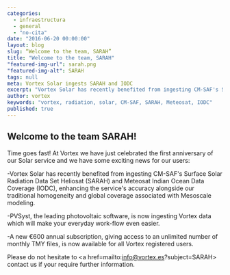 ```yaml
---
categories: 
  - infraestructura
  - general
  - "no-cita"
date: "2016-06-20 00:00:00"
layout: blog
slug: “Welcome to the team, SARAH”
title: "Welcome to the team, SARAH"
"featured-img-url": sarah.png
"featured-img-alt": SARAH
tags: null
meta: Vortex Solar ingests SARAH and IODC
excerpt: "Vortex Solar has recently benefited from ingesting CM-SAF's Surface Solar Radiation Data Set Heliosat (SARAH) and Meteosat Indian Ocean Data Coverage (IODC)."
author: vortex
keywords: "vortex, radiation, solar, CM-SAF, SARAH, Meteosat, IODC"
published: true
---
```


##  Welcome to the team SARAH!


Time goes fast! At Vortex we have just celebrated the first anniversary of our Solar service and we have some exciting news for our users:
       
-Vortex Solar has recently benefited from ingesting CM-SAF's Surface Solar Radiation Data Set Heliosat (SARAH) and Meteosat Indian Ocean Data Coverage (IODC), enhancing the service's accuracy alongside our traditional homogeneity and global coverage associated with Mesoscale modeling.
       
-PVSyst, the leading photovoltaic software, is now ingesting Vortex data which will make your everyday work-flow even easier.
       
-A new €600 annual subscription, giving access to an unlimited number of monthly TMY files, is now available for all Vortex registered users.

Please do not hesitate to <a href=mailto:info@vortex.es?subject=SARAH> contact us</a> if your require further information.





